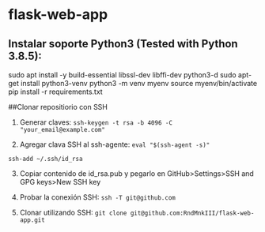 # flask-web-app

## Instalar soporte Python3 (Tested with Python 3.8.5):
sudo apt install -y build-essential libssl-dev libffi-dev python3-d
sudo apt-get install python3-venv
python3 -m venv myenv
source myenv/bin/activate
pip install -r requirements.txt


##Clonar repositiorio con SSH

1. Generar claves:
`ssh-keygen -t rsa -b 4096 -C "your_email@example.com"`

2. Agregar clava SSH al ssh-agente:
`eval "$(ssh-agent -s)"`

`ssh-add ~/.ssh/id_rsa`

3. Copiar contenido de id_rsa.pub y pegarlo en GitHub>Settings>SSH and GPG keys>New SSH key

4. Probar la conexión SSH:
`ssh -T git@github.com`

5. Clonar utilizando SSH:
`git clone git@github.com:RndMnkIII/flask-web-app.git`


